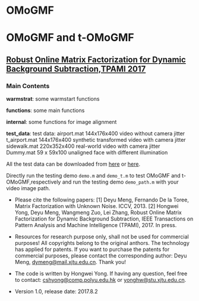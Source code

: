# OMoGMF
# OMoGMF and t-OMoGMF
## [Robust Online Matrix Factorization for Dynamic Background Subtraction,TPAMI 2017](https://arxiv.org/pdf/1705.10000.pdf)

### Main Contents

**warmstrat**:  some warmstart functions 

**functions**:  some main functions 

**internal**:   some functions for image alignment

**test_data**:     test data:
                   airport.mat   144x176x400  video without camera jitter    
                   t_airport.mat 144x176x400  synthetic transformed video with camera jitter   
                   sidewalk.mat  220x352x400  real-world video with camera jitter   
                   Dummy.mat     59 x 59x100  unaligned face with different illumination  
                   
All the test data can be downloaded from [here](http://pan.baidu.com/s/1nuGuZqD)  or [here](https://drive.google.com/open?id=16Kx5xsWsL_cFPQNTYZMgqS5rPbetM0qy).

Directly run the testing demo `demo.m` and `demo_t.m` to test OMoGMF and t-OMoGMF,respectively and
run the testing demo `demo_path.m` with your video image path.


* Please cite the following papers: 
 [1] Deyu Meng, Fernando De la Toree, Matrix Factorization with Unknown Noise. ICCV, 2013. 
 [2] Hongwei Yong, Deyu Meng, Wangmeng Zuo, Lei Zhang, Robust Online Matrix Factorization for Dynamic Background Subtraction, IEEE  Transactions on Pattern Analysis and Machine Intelligence (TPAMI), 2017. In press. 
   
* Resources for research purpose only, shall not be used for commercial purposes! All copyrights belong to the original anthors. The technology has applied for patents. If you want to purchase the patents for commercial purposes, please contact the corresponding author: Deyu Meng, dymeng@mail.xjtu.edu.cn. Thank you! 
 
* The code is written by Hongwei Yong. If having any question, feel free to contact: cshyong@comp.polyu.edu.hk or yonghw@stu.xjtu.edu.cn.  

* Version 1.0, release date: 2017.8.2  

